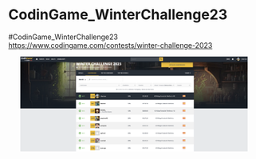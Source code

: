 # CodinGame_WinterChallenge23

#CodinGame_WinterChallenge23
https://www.codingame.com/contests/winter-challenge-2023

<p align="center"> <img src="./CodinGame_WinterChallenge23.png" alt="image" width="456"/> </p>
